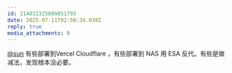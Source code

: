 ```yaml
---
id: 114832325609851793
date: 2025-07-11T02:50:34.038Z
reply: true
media_attachments: 0
---
```


[@sun](https://jiong.us/@sun) 有些部署到Vercel Cloudflare ，有些部署到 NAS 用 ESA 反代。有些是做减法，发现根本没必要。

